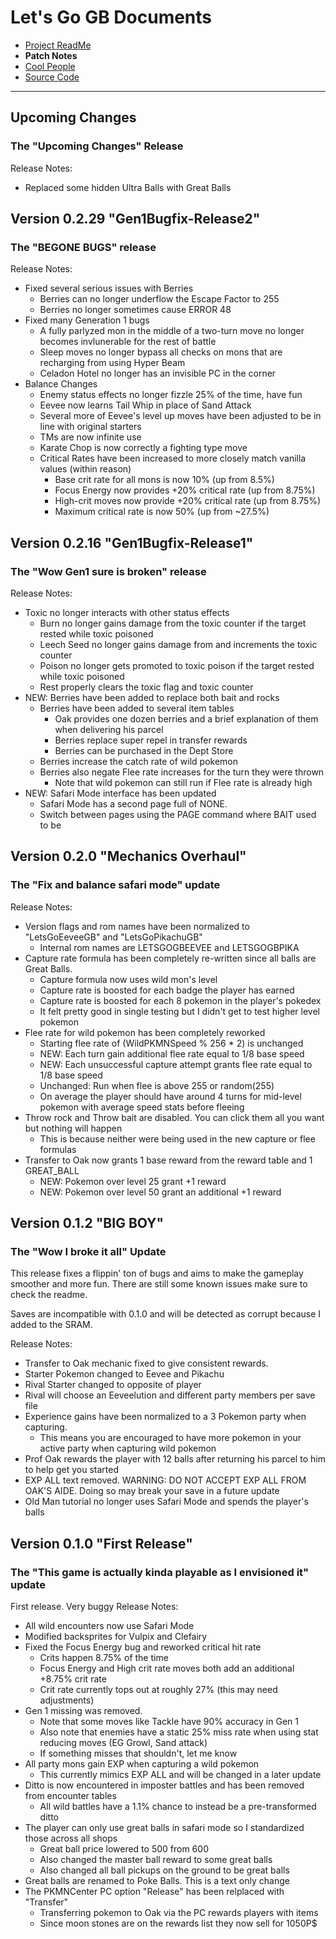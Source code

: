 # Let's Go GB Documents
- [Project ReadMe](https://crunchepillar.github.io/LetsgoGB/)
- **Patch Notes**
- [Cool People](https://crunchepillar.github.io/LetsgoGB/CoolPeoples)
- [Source Code](https://github.com/Crunchepillar/LetsgoGB)  

---
## Upcoming Changes
### The "Upcoming Changes" Release
Release Notes:
* Replaced some hidden Ultra Balls with Great Balls

## Version 0.2.29 "Gen1Bugfix-Release2"
### The "BEGONE BUGS" release
Release Notes:
* Fixed several serious issues with Berries
  * Berries can no longer underflow the Escape Factor to 255
  * Berries no longer sometimes cause ERROR 48
* Fixed many Generation 1 bugs
  * A fully parlyzed mon in the middle of a two-turn move no longer becomes invlunerable for the rest of battle
  * Sleep moves no longer bypass all checks on mons that are recharging from using Hyper Beam
  * Celadon Hotel no longer has an invisible PC in the corner
* Balance Changes
  * Enemy status effects no longer fizzle 25% of the time, have fun
  * Eevee now learns Tail Whip in place of Sand Attack
  * Several more of Eevee's level up moves have been adjusted to be in line with original starters
  * TMs are now infinite use
  * Karate Chop is now correctly a fighting type move
  * Critical Rates have been increased to more closely match vanilla values (within reason)
    * Base crit rate for all mons is now 10% (up from 8.5%)
    * Focus Energy now provides +20% critical rate (up from 8.75%)
    * High-crit  moves now provide +20% critical rate (up from 8.75%)
    * Maximum critical rate is now 50% (up from ~27.5%)

## Version 0.2.16 "Gen1Bugfix-Release1"
### The "Wow Gen1 sure is broken" release
Release Notes:
* Toxic no longer interacts with other status effects
  * Burn no longer gains damage from the toxic counter if the target rested while toxic poisoned
  * Leech Seed no longer gains damage from and increments the toxic counter
  * Poison no longer gets promoted to toxic poison if the target rested while toxic poisoned
  * Rest properly clears the toxic flag and toxic counter
* NEW: Berries have been added to replace both bait and rocks
  * Berries have been added to several item tables
    * Oak provides one dozen berries and a brief explanation of them when delivering his parcel
    * Berries replace super repel in transfer rewards
    * Berries can be purchased in the Dept Store
  * Berries increase the catch rate of wild pokemon
  * Berries also negate Flee rate increases for the turn they were thrown
    * Note that wild pokemon can still run if Flee rate is already high
* NEW: Safari Mode interface has been updated
  * Safari Mode has a second page full of NONE.
  * Switch between pages using the PAGE command where BAIT used to be

## Version 0.2.0 "Mechanics Overhaul"
### The "Fix and balance safari mode" update
Release Notes:
* Version flags and rom names have been normalized to "LetsGoEeveeGB" and "LetsGoPikachuGB"
  * Internal rom names are LETSGOGBEEVEE and LETSGOGBPIKA
* Capture rate formula has been completely re-written since all balls are Great Balls.
  * Capture formula now uses wild mon's level
  * Capture rate is boosted for each badge the player has earned
  * Capture rate is boosted for each 8 pokemon in the player's pokedex
  * It felt pretty good in single testing but I didn't get to test higher level pokemon
* Flee rate for wild pokemon has been completely reworked
  * Starting flee rate of (WildPKMNSpeed % 256 * 2) is unchanged
  * NEW: Each turn gain additional flee rate equal to 1/8 base speed
  * NEW: Each unsuccessful capture attempt grants flee rate equal to 1/8 base speed
  * Unchanged: Run when flee is above 255 or random(255)
  * On average the player should have around 4 turns for mid-level pokemon with average speed stats before fleeing
* Throw rock and Throw bait are disabled. You can click them all you want but nothing will happen
  * This is because neither were being used in the new capture or flee formulas
* Transfer to Oak now grants 1 base reward from the reward table and 1 GREAT_BALL
  * NEW: Pokemon over level 25 grant +1 reward
  * NEW: Pokemon over level 50 grant an additional +1 reward
  
## Version 0.1.2 "BIG BOY"
### The "Wow I broke it all" Update
This release fixes a flippin' ton of bugs and aims to make the gameplay smoother and more fun. There are still some known issues make sure to check the readme.

Saves are incompatible with 0.1.0 and will be detected as corrupt because I added to the SRAM.

Release Notes:
* Transfer to Oak mechanic fixed to give consistent rewards.
* Starter Pokemon changed to Eevee and Pikachu
* Rival Starter changed to opposite of player
* Rival will choose an Eeveelution and different party members per save file
* Experience gains have been normalized to a 3 Pokemon party when capturing.
  * This means you are encouraged to have more pokemon in your active party when capturing wild pokemon
* Prof Oak rewards the player with 12 balls after returning his parcel to him to help get you started
* EXP ALL text removed. WARNING: DO NOT ACCEPT EXP ALL FROM OAK'S AIDE. Doing so may break your save in a future update
* Old Man tutorial no longer uses Safari Mode and spends the player's balls

## Version 0.1.0 "First Release"
### The "This game is actually kinda playable as I envisioned it" update
First release. Very buggy
Release Notes:
* All wild encounters now use Safari Mode
* Modified backsprites for Vulpix and Clefairy
* Fixed the Focus Energy bug and reworked critical hit rate
  * Crits happen 8.75% of the time
  * Focus Energy and High crit rate moves both add an additional +8.75% crit rate
  * Crit rate currently tops out at roughly 27% (this may need adjustments)
* Gen 1 missing was removed.
  * Note that some moves like Tackle have 90% accuracy in Gen 1
  * Also note that enemies have a static 25% miss rate when using stat reducing moves (EG Growl, Sand attack)
  * If something misses that shouldn't, let me know
* All party mons gain EXP when capturing a wild pokemon
  * This currently mimics EXP ALL and will be changed in a later update
* Ditto is now encountered in imposter battles and has been removed from encounter tables
  * All wild battles have a 1.1% chance to instead be a pre-transformed ditto
* The player can only use great balls in safari mode so I standardized those across all shops
  * Great ball price lowered to 500 from 600
  * Also changed the master ball reward to some great balls
  * Also changed all ball pickups on the ground to be great balls
* Great balls are renamed to Poke Balls. This is a text only change
* The PKMNCenter PC option "Release" has been relplaced with "Transfer"
  * Transferring pokemon to Oak via the PC rewards players with items
  * Since moon stones are on the rewards list they now sell for 1050P$
